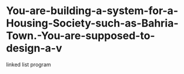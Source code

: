 # You-are-building-a-system-for-a-Housing-Society-such-as-Bahria-Town.-You-are-supposed-to-design-a-v
linked list program
